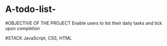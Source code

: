 # A-todo-list-

#OBJECTIVE OF THE PROJECT
Enable users to list their daily tasks and tick upon completion 

#STACK 
JavaScript, CSS, HTML
